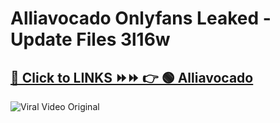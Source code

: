 
 # Alliavocado Onlyfans Leaked - Update Files 3l16w

## <h2><a href="https://clipsfans.com/Alliavocado&ref=git">🔗 Click to LINKS ⏩⏩ 👉 🟢 Alliavocado </a></h2>

<a href="https://clipsfans.com/Alliavocado&ref=git" rel="nofollow" data-target="animated-image.originalLink"><img src="https://i.ibb.co.com/xMMVF88/686577567.gif" alt="Viral Video Original" style="max-width: 100%; display: inline-block;" data-target="animated-image.originalImage"></a>

